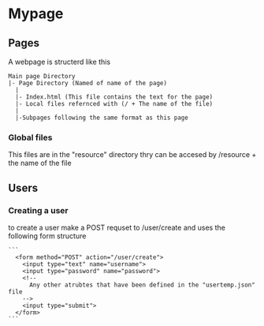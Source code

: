 # Mypage

## Pages
A webpage is structerd like this

```
Main page Directory
|- Page Directory (Named of name of the page)
  |
  |- Index.html (This file contains the text for the page)
  |- Local files refernced with (/ + The name of the file)
  |
  |-Subpages following the same format as this page
```
  
### Global files
  This files are in the "resource" directory
  thry can be accesed by /resource + the name of the file
  
## Users

### Creating a user
  to create a user make a POST requset to /user/create and uses the following form structure
  
    ```
      <form method="POST" action="/user/create">
        <input type="text" name="username">
        <input type="password" name="password">
        <!--
          Any other atrubtes that have been defined in the "usertemp.json" file
        -->
        <input type="submit">
      </form>
    ```
   
